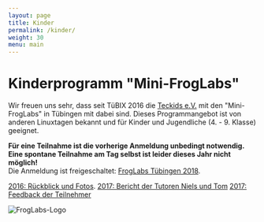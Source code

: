 ```yaml
---
layout: page
title: Kinder
permalink: /kinder/
weight: 30
menu: main
---
```


# Kinderprogramm "Mini-FrogLabs"

Wir freuen uns sehr, dass seit TüBIX 2016 die <a href="https://www.teckids.org/" target="_blank"> Teckids e.V.</a> mit den "Mini-FrogLabs" in Tübingen mit dabei sind. Dieses Programmangebot ist von anderen Linuxtagen bekannt und für Kinder und Jugendliche (4. - 9. Klasse) geeignet.


<span style="font-weight: bold;">Für eine Teilnahme ist die vorherige Anmeldung unbedingt notwendig. Eine spontane Teilnahme am Tag selbst ist leider dieses Jahr nicht möglich!<br/></span>
Die Anmeldung ist freigeschaltet: <a href="https://www.teckids.org/de/veranstaltungen/nachste-veranstaltungen/event/project-froglabs-2018-tuebix" target="_blank">FrogLabs Tübingen 2018</a>.


<a href="https://www.teckids.org/froglabs_2016_tuebix.htm" target="_blank">2016: Rückblick und Fotos</a>.
<a href="https://www.teckids.org/froglabs_2017_tuebix.htm#bericht" target="_blank">2017: Bericht der Tutoren Niels und Tom</a>
<a href="https://www.teckids.org/froglabs_2017_tuebix.htm#feedback" target="_blank">2017: Feedback der Teilnehmer</a>

![FrogLabs-Logo](https://www.teckids.org/pics/projs/froglabs/2013/froscon/froglabs_pixelart.png "FrogLabs-Logo")

<br/>

<!--
<a href="../2016/downloads/teckids.mini.froglabs.tuebix.2016.pdf" target="_blank">
Plakat als PDF (4MB) z.B. zum Aushängen in der Schule:<br/><br/>
<img src="../2016/downloads/teckids.mini.froglabs.tuebix.2016.png" alt="FrogLabs" title="FrogLabs">
</a>
-->
